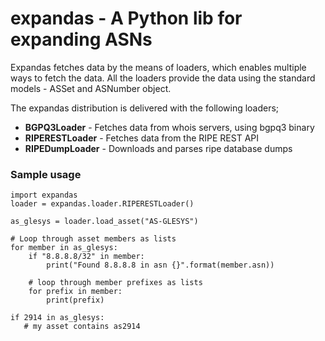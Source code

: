 # expandas - A Python lib for expanding ASNs
Expandas fetches data by the means of loaders, which enables multiple
ways to fetch the data. All the loaders provide the data using the
standard models - ASSet and ASNumber object.

The expandas distribution is delivered with the following loaders;

 - **BGPQ3Loader** - Fetches data from whois servers, using bgpq3 binary
 - **RIPERESTLoader** - Fetches data from the RIPE REST API
 - **RIPEDumpLoader** - Downloads and parses ripe database dumps

### Sample usage
```
import expandas
loader = expandas.loader.RIPERESTLoader()

as_glesys = loader.load_asset("AS-GLESYS")

# Loop through asset members as lists
for member in as_glesys:
    if "8.8.8.8/32" in member:
        print("Found 8.8.8.8 in asn {}".format(member.asn))

    # loop through member prefixes as lists
    for prefix in member:
        print(prefix)

if 2914 in as_glesys:
   # my asset contains as2914
```
